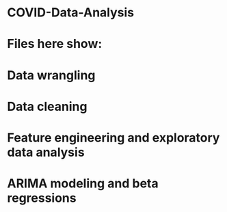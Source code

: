# COVID-Data-Analysis

# Files here show:
#   Data wrangling
#   Data cleaning
#   Feature engineering and exploratory data analysis
#   ARIMA modeling and beta regressions
